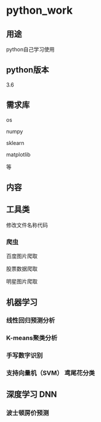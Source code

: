# python_work

## 用途

python自己学习使用

## python版本
3.6

## 需求库


os

numpy

sklearn

matplotlib

等

## 内容

## 工具类

修改文件名称代码

### 爬虫


百度图片爬取

股票数据爬取

明星图片爬取


## 机器学习


### 线性回归预测分析

### K-means聚类分析

### 手写数字识别


### 支持向量机（SVM） 鸢尾花分类


## 深度学习 DNN

### 波士顿房价预测




